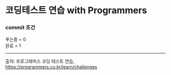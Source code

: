# 코딩테스트 연습 with Programmers

### commit 조건

푸는중 = 0  
완료 = 1  

---
출처: 프로그래머스 코딩 테스트 연습, https://programmers.co.kr/learn/challenges
